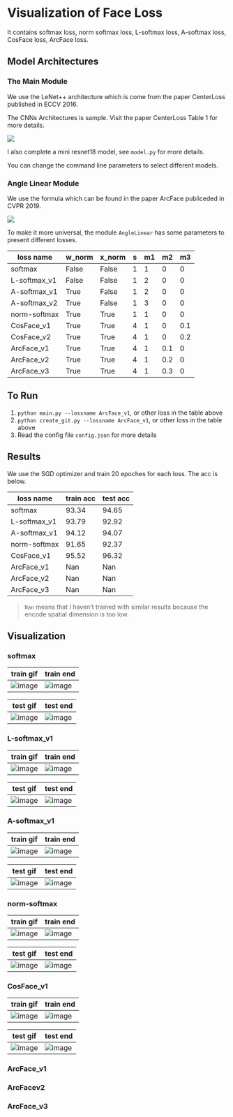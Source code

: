 # Visualization of Face Loss

It contains softmax loss, norm softmax loss, L-softmax loss, A-softmax loss, CosFace loss, ArcFace loss.

## Model Architectures

### The Main Module

We use the LeNet++ architecture which is come from the paper CenterLoss published in ECCV 2016.

The CNNs Architectures is sample. Visit the paper CenterLoss Table 1 for more details.

![](images/LeNet++.png)

I also complete a mini resnet18 model, see `model.py` for more details.

You can change the command line parameters to select different models.

### Angle Linear Module

We use the formula which can be found in the paper ArcFace publiceded in CVPR 2019. 

![](images/fusion_formula.svg)

<!-- $$L=-\frac{1}{N} \sum_{i=1}^{N} \log \frac{e^{s\left(\cos \left(m_{1} \theta_{y}+m_{2}\right)-m_{3}\right)}}{e^{s\left(\cos \left(m_{1} \theta_{y_{i}}+m_{2}\right)-m_{3}\right)}+\sum_{j=1, j \neq y_{i}}^{n} e^{s \cos \theta_{j}}}$$ -->

To make it more universal, the module `AngleLinear` has some parameters to present different losses.

| loss name    | w_norm | x_norm | s | m1 | m2  | m3 |
| ---------    | ------ | ------ | - | -- | --  | -- |
| softmax      | False  | False  | 1 | 1  | 0   | 0  |
| L-softmax_v1 | False  | False  | 1 | 2  | 0   | 0  |
| A-softmax_v1 | True   | False  | 1 | 2  | 0   | 0  |
| A-softmax_v2 | True   | False  | 1 | 3  | 0   | 0  |
| norm-softmax | True   | True   | 1 | 1  | 0   | 0  |
| CosFace_v1   | True   | True   | 4 | 1  | 0   | 0.1|
| CosFace_v2   | True   | True   | 4 | 1  | 0   | 0.2|
| ArcFace_v1   | True   | True   | 4 | 1  | 0.1 | 0  |
| ArcFace_v2   | True   | True   | 4 | 1  | 0.2 | 0  |
| ArcFace_v3   | True   | True   | 4 | 1  | 0.3 | 0  |

## To Run

1. `python main.py --lossname ArcFace_v1`, or other loss in the table above
2. `python create_git.py --lossname ArcFace_v1`, or other loss in the table above
3. Read the config file `config.json` for more details

## Results

We use the SGD optimizer and train 20 epoches for each loss. The acc is below.

| loss name    | train acc | test acc |
| ---------    | ----- | ----- |
| softmax      | 93.34 | 94.65 |
| L-softmax_v1 | 93.79 | 92.92 |
| A-softmax_v1 | 94.12 | 94.07 |
| norm-softmax | 91.65 | 92.37 |
| CosFace_v1   | 95.52 | 96.32 |
| ArcFace_v1   | Nan   | Nan   |
| ArcFace_v2   | Nan   | Nan   |
| ArcFace_v3   | Nan   | Nan   |

> `Nan` means that I haven’t trained with similar results because the encode spatial dimension is too low.

## Visualization

### softmax

| train gif | train end |
| - | - |
| ![image](images/softmax_train.gif) | ![image](images/softmax_train_epoch19.png) |

| test gif | test end |
| - | - |
| ![image](images/softmax_test.gif) | ![image](images/softmax_test_epoch19.png) |

### L-softmax_v1

| train gif | train end |
| - | - |
| ![image](images/L-softmax_v1_train.gif) | ![image](images/L-softmax_v1_train_epoch19.png) |

| test gif | test end |
| - | - |
| ![image](images/L-softmax_v1_test.gif) | ![image](images/L-softmax_v1_test_epoch19.png) |

### A-softmax_v1

| train gif | train end |
| - | - |
| ![image](images/A-softmax_v1_train.gif) | ![image](images/A-softmax_v1_train_epoch19.png) |

| test gif | test end |
| - | - |
| ![image](images/A-softmax_v1_test.gif) | ![image](images/A-softmax_v1_test_epoch19.png) |


### norm-softmax

| train gif | train end |
| - | - |
| ![image](images/norm-softmax_train.gif) | ![image](images/norm-softmax_train_epoch19.png) |

| test gif | test end |
| - | - |
| ![image](images/norm-softmax_test.gif) | ![image](images/norm-softmax_test_epoch19.png) |

### CosFace_v1

| train gif | train end |
| - | - |
| ![image](images/CosFace_v1_train.gif) | ![image](images/CosFace_v1_train_epoch19.png) |

| test gif | test end |
| - | - |
| ![image](images/CosFace_v1_test.gif) | ![image](images/CosFace_v1_test_epoch19.png) |


### ArcFace_v1

<!-- | train gif | train end |
| - | - |
| ![image](images/ArcFace_v1_train.gif) | ![image](images/ArcFace_v1_train_epoch19.png) |

| test gif | test end |
| - | - |
| ![image](images/ArcFace_v1_test.gif) | ![image](images/ArcFace_v1_test_epoch19.png) | -->

### ArcFacev2

<!-- | train gif | train end |
| - | - |
| ![image](images/ArcFace_v2_train.gif) | ![image](images/ArcFace_v2_train_epoch19.png) |

| test gif | test end |
| - | - |
| ![image](images/ArcFace_v2_test.gif) | ![image](images/ArcFace_v2_test_epoch19.png) | -->

### ArcFace_v3

<!-- | train gif | train end |
| - | - |
| ![image](images/ArcFace_v3_train.gif) | ![image](images/ArcFace_v3_train_epoch19.png) |

| test gif | test end |
| - | - |
| ![image](images/ArcFace_v3_test.gif) | ![image](images/ArcFace_v3_test_epoch19.png) | -->